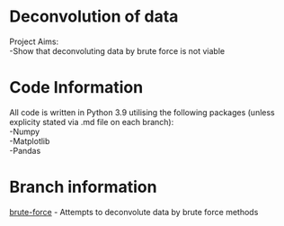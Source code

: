 # Deconvolution of data 

Project Aims:<br/>
-Show that deconvoluting data by brute force is not viable  
# Code Information
All code is written in Python 3.9 utilising the following packages (unless explicity stated via .md file on each branch):\
-Numpy<br/>
-Matplotlib<br/>
-Pandas<br/>
# Branch information
[brute-force](https://github.com/RobertAJCoates/Deconvolution-of-data-22/tree/brute-force) - Attempts to deconvolute data by brute force methods <br/>
